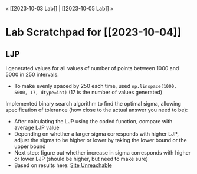 « [[2023-10-03 Lab]] | [[2023-10-05 Lab]] » 
# Lab Scratchpad for [[2023-10-04]]
## LJP
I generated values for all values of number of points between 1000 and 5000 in 250 intervals.
- To make evenly spaced by 250 each time, used `np.linspace(1000, 5000, 17, dtype=int)` (17 is the number of values generated)

Implemented binary search algorithm to find the optimal sigma, allowing specification of tolerance (how close to the actual answer you need to be):
- After calculating the LJP using the coded function, compare with average LJP value
- Depending on whether a larger sigma corresponds with higher LJP, adjust the sigma to be higher or lower by taking the lower bound or the upper bound
- Next step: figure out whether increase in sigma corresponds with higher or lower LJP (should be higher, but need to make sure)
- Based on results here: [Site Unreachable](https://www.perplexity.ai/search/e6aaa4d2-4c33-4afa-ab8c-dcb5f42d8b16?s=u)


